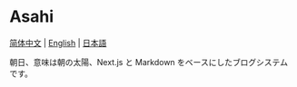 # Asahi

[简体中文](./README.md) | [English](./README_en.md) | [日本語](./README_ja.md)

朝日、意味は朝の太陽、Next.js と Markdown をベースにしたブログシステムです。
